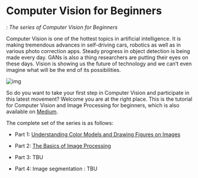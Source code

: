# Computer Vision for Beginners
*: The series of Computer Vision for Beginners*

Computer Vision is one of the hottest topics in artificial intelligence. It is making tremendous advances in self-driving cars, robotics as well as in various photo correction apps. Steady progress in object detection is being made every day. GANs is also a thing researchers are putting their eyes on these days. Vision is showing us the future of technology and we can’t even imagine what will be the end of its possibilities.

![img](https://github.com/jjone36/vision_4_beginners/blob/master/images/main.jpg)

So do you want to take your first step in Computer Vision and participate in this latest movement? Welcome you are at the right place. This is the tutorial for Computer Vision and Image Processing for beginners, which is also available on [Medium](https://towardsdatascience.com/computer-vision-for-beginners-part-1-7cca775f58ef).

The complete set of the series is as follows:
- Part 1: [Understanding Color Models and Drawing Figures on Images](https://github.com/jjone36/vision_4_beginners/blob/master/part1_introduction.ipynb)

- Part 2: [The Basics of Image Processing](https://github.com/jjone36/vision_4_beginners/blob/master/part2_image_processing.ipynb)

- Part 3: TBU

- Part 4: Image segmentation : TBU

